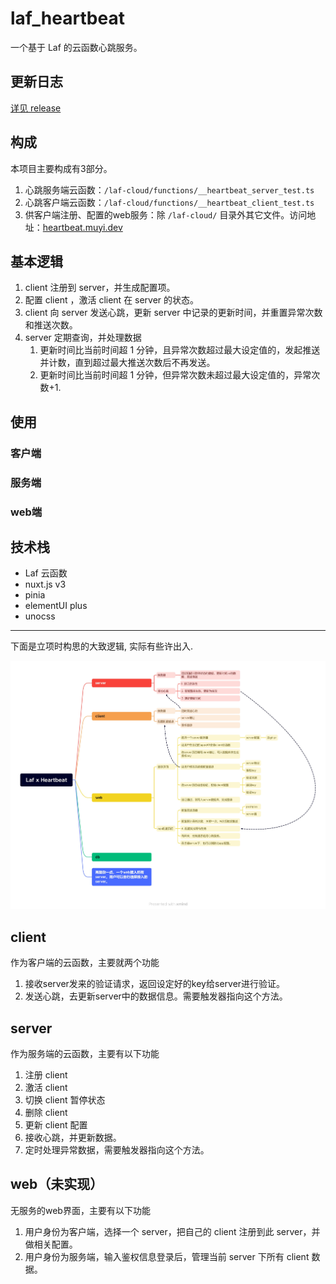 # laf_heartbeat

一个基于 Laf 的云函数心跳服务。



## 更新日志

[详见 release](https://github.com/NMTuan/laf_heartbeat/releases)



## 构成

本项目主要构成有3部分。

1. 心跳服务端云函数：`/laf-cloud/functions/__heartbeat_server_test.ts`
2. 心跳客户端云函数：`/laf-cloud/functions/__heartbeat_client_test.ts`
3. 供客户端注册、配置的web服务：除 `/laf-cloud/` 目录外其它文件。访问地址：[heartbeat.muyi.dev](https://heartbeat.muyi.dev/)



## 基本逻辑

1. client 注册到 server，并生成配置项。
2. 配置 client ，激活 client 在 server 的状态。
3. client 向 server 发送心跳，更新 server 中记录的更新时间，并重置异常次数和推送次数。
4. server 定期查询，并处理数据
    1. 更新时间比当前时间超 1 分钟，且异常次数超过最大设定值的，发起推送并计数，直到超过最大推送次数后不再发送。
    2. 更新时间比当前时间超 1 分钟，但异常次数未超过最大设定值的，异常次数+1.



## 使用

### 客户端

### 服务端

### web端



## 技术栈

* Laf 云函数
* nuxt.js v3
* pinia
* elementUI plus
* unocss

---------------------------

下面是立项时构思的大致逻辑, 实际有些许出入.

![20834de9a8c0edd5c766c9887230680](README/20834de9a8c0edd5c766c9887230680.png)

## client

作为客户端的云函数，主要就两个功能

1. 接收server发来的验证请求，返回设定好的key给server进行验证。
2. 发送心跳，去更新server中的数据信息。需要触发器指向这个方法。

## server

作为服务端的云函数，主要有以下功能

1. 注册 client
2. 激活 client
3. 切换 client 暂停状态
4. 删除 client
5. 更新 client 配置
6. 接收心跳，并更新数据。
7. 定时处理异常数据，需要触发器指向这个方法。

## web（未实现）

无服务的web界面，主要有以下功能

1. 用户身份为客户端，选择一个 server，把自己的 client 注册到此 server，并做相关配置。
2. 用户身份为服务端，输入鉴权信息登录后，管理当前 server 下所有 client 数据。

